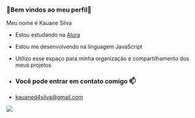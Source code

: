 ### 💙Bem vindos ao meu perfil💙

Meu nome é Kauane Silva

- Estou estudando na [Alura](https://www.alura.com.br)
- Estou me desenvolvendo na linguagem JavaScript
- Utilizo esse espaço para minha organização e compartilhamento dos meus projetos

- ### Você pode entrar em contato comigo 📫

- kauaned4silva@gmail.com

![](https://media1.tenor.com/m/PGEpDsrsYcIAAAAC/luffy-one-piece-anime.gif)
